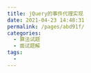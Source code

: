 ```yaml
---
title: jQuery的事件代理实现
date: 2021-04-23 14:48:31
permalink: /pages/abd91f/
categories:
  - 算法试题
  - 面试题解
tags:
  -
---
```

